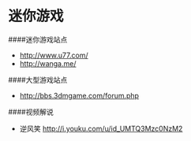 迷你游戏
==========

####迷你游戏站点

* http://www.u77.com/
* http://wanga.me/

####大型游戏站点

* http://bbs.3dmgame.com/forum.php

####视频解说

* 逆风笑 http://i.youku.com/u/id_UMTQ3Mzc0NzM2

####
